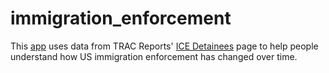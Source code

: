 # immigration_enforcement

This [app](https://immigration-enforcement.streamlit.app/) uses data from TRAC
Reports' [ICE
Detainees](https://tracreports.org/immigration/detentionstats/pop_agen_table.html)
page to help people understand how US immigration enforcement has changed over
time.
